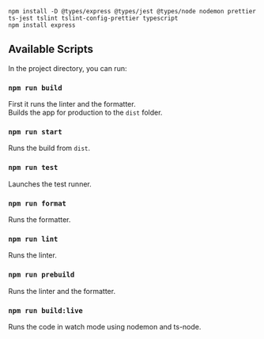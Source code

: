 ```
npm install -D @types/express @types/jest @types/node nodemon prettier ts-jest tslint tslint-config-prettier typescript
npm install express
```

## Available Scripts

In the project directory, you can run:

### `npm run build`
First it runs the linter and the formatter.<br />
Builds the app for production to the `dist` folder.<br />

### `npm run start`
Runs the build from `dist`.<br />

### `npm run test`
Launches the test runner.<br />

### `npm run format`
Runs the formatter.<br />

### `npm run lint`
Runs the linter.<br />

### `npm run prebuild`
Runs the linter and the formatter.<br />

### `npm run build:live`
Runs the code in watch mode using nodemon and ts-node.<br />
